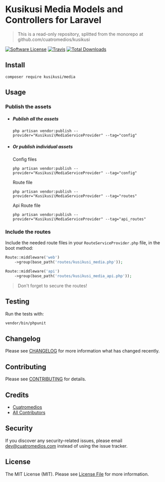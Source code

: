 # Kusikusi Media Models and Controllers for Laravel
> This is a read-only repository, splitted from the monorepo at github.com/cuatromedios/kusikusi

[![Software License](https://img.shields.io/badge/license-MIT-brightgreen.svg?style=flat-square)](LICENSE.md)
[![Travis](https://img.shields.io/travis/kusikusi/media.svg?style=flat-square)]()
[![Total Downloads](https://img.shields.io/packagist/dt/kusikusi/media.svg?style=flat-square)](https://packagist.org/packages/kusikusi/media)

## Install
`composer require kusikusi/media`

## Usage
### Publish the assets
- ##### Publish all the assets

  ```shell
  php artisan vendor:publish --provider="Kusikusi\MediaServiceProvider" --tag="config"
  ```

- ##### Or publish individual assets

  Config files
  ```shell
  php artisan vendor:publish --provider="Kusikusi\MediaServiceProvider" --tag="config"
  ```

  Route file
  ```shell
  php artisan vendor:publish --provider="Kusikusi\MediaServiceProvider" --tag="routes"
  ```

  Api Route file
  ```shell
  php artisan vendor:publish --provider="Kusikusi\MediaServiceProvider" --tag="api_routes"
  ```

### Include the routes
Include the needed route files in your `RouteServiceProvider.php` file, in the boot method:

```php
Route::middleware('web')
    ->group(base_path('routes/kusikusi_media.php'));
```

```php
Route::middleware('api')
    ->group(base_path('routes/kusikusi_media_api.php'));
```

> Don't forget to secure the routes!

## Testing
Run the tests with:

``` bash
vendor/bin/phpunit
```

## Changelog
Please see [CHANGELOG](CHANGELOG.md) for more information what has changed recently.

## Contributing
Please see [CONTRIBUTING](CONTRIBUTING.md) for details.

## Credits

- [Cuatromedios](https://github.com/kusikusi)
- [All Contributors](https://github.com/kusikusi/media/contributors)

## Security
If you discover any security-related issues, please email dev@cuatromedios.com instead of using the issue tracker.

## License
The MIT License (MIT). Please see [License File](/LICENSE.md) for more information.